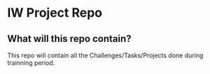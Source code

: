 # IW Project Repo

## What will this repo contain?

This repo will contain all the Challenges/Tasks/Projects done during trainning period.